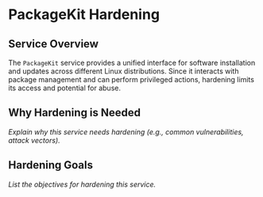 # PackageKit Hardening

## Service Overview
The `PackageKit` service provides a unified interface for software installation and updates across different Linux distributions. Since it interacts with package management and can perform privileged actions, hardening limits its access and potential for abuse.

## Why Hardening is Needed
_Explain why this service needs hardening (e.g., common vulnerabilities, attack vectors)._

## Hardening Goals
_List the objectives for hardening this service._
